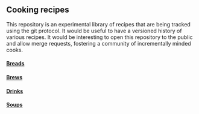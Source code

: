 ## Cooking recipes

This repository is an experimental library of recipes that are being tracked using the git protocol. It would be useful to have a versioned history of various recipes. It would be interesting to open this repository to the public and allow merge requests, fostering a community of incrementally minded cooks.

#### [Breads](breads/README.md)

#### [Brews](brews/README.md)

#### [Drinks](drinks/README.md)

#### [Soups](soups/README.md)